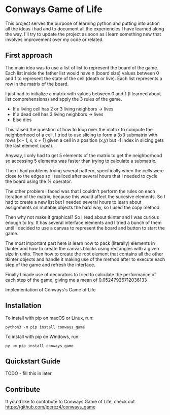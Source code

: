 # Conways Game of Life
This project serves the purpose of learning python and putting into action all the ideas i had and to document all the experiencies I have learned along the way. I'll try to update the project as soon as i learn something new that involves improvement over my code or related.

## First approach
The main idea was to use a list of list to represent the board of the game. Each list inside the father list would have n (board size) values between 0 and 1 to represent the state of the cell.(death or live). Each list represents a row in the matrix of the board.

I just had to initialize a matrix with values between 0 and 1 (I learned about list comprehensions) and apply the 3 rules of the game.
- If a living cell has 2 or 3 living neighbors -> lives
- If a dead cell has 3 living neighbors -> lives
- Else dies

This raised the question of how to loop over the matrix to compute the neighborhood of a cell. I tried to use slicing to form a 3x3 submatrix with rows [x - 1, x, x + 1] given a cell in a position (x,y) but -1 index in slicing gets the last element (ops!).

Anyway, I only had to get 5 elements of the matrix to get the neighborhood so accessing 5 elements was faster than trying to calculate a submatrix.

Then I had problems trying several pattern, specifically when the cells were close to the edges so I realiced after several hours that I needed to cycle the board using the % operator.

The other problem I faced was that I couldn't perform the rules on each iteration of the matrix, because this would affect the sucesive elements. So I had to create a new list but I needed several hours to learn about assignments on mutable objects the hard way, so I used the copy method.

Then why not make it graphical? 
So I read about tkinter and I was curious enough to try. It has several interface elements and I  tried a bunch of them until I decided to use a canvas to represent the board and button to start the game.

The most important part here is learn how to pack (literally) elements in tkinter and how to create the canvas blocks using rectangles with a given size in units. Then how to create the root element that contains all the other tkinter objects and handle it making use of the method after to execute each step of the game and refresh the interface.

Finally I made use of decorators to tried to calculate the performance of each step of the game, giving me a mean of 0.05247926712036133

Implementation of Conways's Game of Life

## Installation

To install with pip on macOS or Linux, run:

    python3 -m pip install conways_game

To install with pip on Windows, run:

    py -m pip install conways_game

## Quickstart Guide

TODO - fill this in later

## Contribute

If you'd like to contribute to Conways Game of Life, check out https://github.com/jperez4/conways_game



